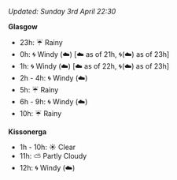 *Updated: Sunday 3rd April 22:30*

**Glasgow**

* 23h: :umbrella: Rainy
* 0h: :cyclone: Windy (:cloud:) [:cloud: as of 21h, :cyclone:(:cloud:) as of 23h]
* 1h: :cyclone: Windy (:cloud:) [:cloud: as of 22h, :cyclone:(:cloud:) as of 23h]
* 2h - 4h: :cyclone: Windy (:cloud:)
* 5h: :umbrella: Rainy
* 6h - 9h: :cyclone: Windy (:cloud:)
* 10h: :umbrella: Rainy

**Kissonerga**

* 1h - 10h: :sunny: Clear
* 11h: :partly_sunny: Partly Cloudy
* 12h: :cyclone: Windy (:cloud:)
